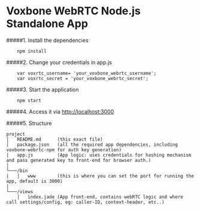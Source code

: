 Voxbone WebRTC Node.js Standalone App
=========================

#####1. Install the dependencies

```
    npm install
```

#####2. Change your credentials in app.js

```
    var voxrtc_username= 'your_voxbone_webrtc_username';
	var voxrtc_secret = 'your_voxbone_webrtc_secret';

```

#####3. Start the application

```
    npm start
```    

#####4. Access it via [http://localhost:3000](http://localhost:3000)

#####5. Structure

```
project
│   README.md      (this exact file)
│   package.json   (all the required app dependencies, including voxbone-webrtc-npm for auth key generation)
|   app.js     	   (App logic: uses credentials for hashing mechanism and pass generated key to front-end for browser auth.)
│
└───/bin
|   │   www 	   (this is where you can set the port for running the app, default is 3000)
|
└───/views
    │   index.jade (App front-end, contains webRTC logic and where call settings/config, eg: caller-ID, context-header, etc..)
```
